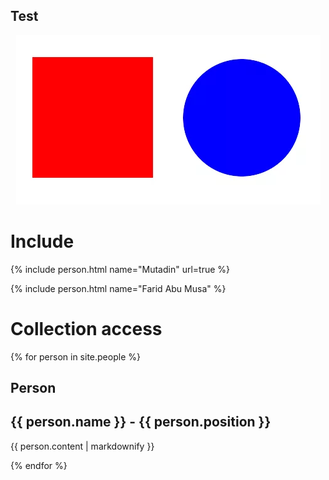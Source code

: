 ## Test

<div align="center">
  <img src="assets/img/shapes.png" width="487" height="271" alt="Shapes" usemap="#shapesmap"> 
  <map name="shapesmap">
    <area shape="rect" coords="29,32,230,215" href="square.html" alt="Square">
    <area shape="circle" coords="360,130,100" href="circle.html" alt="Circle">
  </map>
</div>

# Include

{% include person.html name="Mutadin" url=true %}

{% include person.html name="Farid Abu Musa" %}

# Collection access

{% for person in site.people %}
  <h2>Person</h2>
  <h2>{{ person.name }} - {{ person.position }}</h2>
  <p>{{ person.content | markdownify }}</p>
{% endfor %}